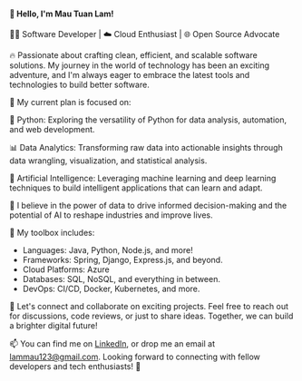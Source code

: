 <!--
**lammau123/lammau123** is a ✨ _special_ ✨ repository because its `README.md` (this file) appears on your GitHub profile.

Here are some ideas to get you started:

- 🔭 I’m currently working on ...
- 🌱 I’m currently learning ...
- 👯 I’m looking to collaborate on ...
- 🤔 I’m looking for help with ...
- 💬 Ask me about ...
- 📫 How to reach me: ...
- 😄 Pronouns: ...
- ⚡ Fun fact: ...
-->

#### 👋 Hello, I'm Mau Tuan Lam!

👨‍💻 Software Developer | ☁️ Cloud Enthusiast | 🌐 Open Source Advocate

🔥 Passionate about crafting clean, efficient, and scalable software solutions. My journey in the world of technology has been an exciting adventure, and I'm always eager to embrace the latest tools and technologies to build better software.

💼 My current plan is focused on:

🐍 Python: Exploring the versatility of Python for data analysis, automation, and web development.

📊 Data Analytics: Transforming raw data into actionable insights through data wrangling, visualization, and statistical analysis.

🤖 Artificial Intelligence: Leveraging machine learning and deep learning techniques to build intelligent applications that can learn and adapt.

🌟 I believe in the power of data to drive informed decision-making and the potential of AI to reshape industries and improve lives.

🧰 My toolbox includes:

- Languages: Java, Python, Node.js, and more!
- Frameworks: Spring, Django, Express.js, and beyond.
- Cloud Platforms: Azure
- Databases: SQL, NoSQL, and everything in between.
- DevOps: CI/CD, Docker, Kubernetes, and more.
  
🤝 Let's connect and collaborate on exciting projects. Feel free to reach out for discussions, code reviews, or just to share ideas. Together, we can build a brighter digital future!

📫 You can find me on [LinkedIn]([https://www.linkedin.com/in/yourname](https://www.linkedin.com/in/mau-lam-569911170/)), or drop me an email at lammau123@gmail.com. Looking forward to connecting with fellow developers and tech enthusiasts! 🚀
